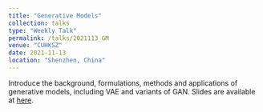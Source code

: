 ```yaml
---
title: "Generative Models"
collection: talks
type: "Weekly Talk"
permalink: /talks/2021113_GM
venue: "CUHKSZ"
date: 2021-11-13
location: "Shenzhen, China"
---
```


Introduce the background, formulations, methods and applications of generative models, including VAE and variants of GAN. Slides are available at [here](https://drive.google.com/file/d/1yBYfJAuXk9TeGxMse72R-3ytVpGnXbfG/view?usp=sharing).